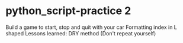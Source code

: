 # python_script-practice 2
Build a game to start, stop and quit with your car 
Formatting index in L shaped
   Lessons learned:
DRY method (Don't repeat yourself)

        
